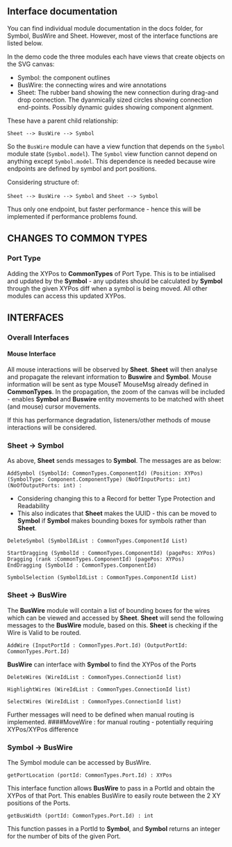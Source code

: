 <!---
# SVG Draw Application Project Skeleton Code For HLP Project 2021

See [The SVG Demo README](https://github.com/tomcl/hlp21-svg-elmish-demo/blob/master/README.md) for 
code structure and how to build the dev environment: this is the same as the WS 3 SVG demo.

You should already have looked at the SVG Demo code and have some understanding of how an Elmish application works, using
a `model`, `view`, and `update` function with messages used to update the model. The project skeleton code 
illustrates a more complex example of Elmish code, 
with three separate modules: `Symbol`, `BusWire`, `Sheet` each operating as individual Elmish components.

Fork, clone, and build this repo. Look at the code in an IDE with intellisense.

In order to see the functionality currently used by [Issie](https://github.com/tomcl/ISSIE) you can 
download the Issie binaries and try it out. There is a video which introduces the project objectives and explains
what is good and bad about the current (Draw2D) Issie Draw block functionality. You can also fork and clone the Issie repo, 
and build its code. The build is very similar to the project skeleton
but a lot more complex (10K lines of F#).

The project work specification contains details of expected work during individual work phase in each of the three modules.

## Introduction

The skeleton code draws circles and (random) lines on an svg canvas. It is interactive; circles can be moved as in the WS 3 demo.
In addition lines are drawn between circles that move with the circles; this is similar to the functionality needed for symbols and
wires. The given implementation will need to be modified even for this basic functionality because:
* The skeleton drag mechanism does not use programmatic bounding boxes, but instead HTML to determine which circle is clicked.
* The skeleton `Symbol` code does not used correctly compensated coordinates. Try it setting zoom=3. How does dragging of circles
go wrong?
* The skeleton code does not understand ports - connection points on the edge of symbols.
* The skeleton wires are not right-angled multi-segment.

The skeleton introduces a modular structure which can be used to combine individual coding from 3 people into a single 
fully working schematic draw program, and some initial messages most of which will be useful in project code. You are free to
change message types as you like within  a group. Messages or functions `Symbol:symbolPos` owned by any component
used to communicate with other components should not be changed in a way that alters their specification without 
consultation with those affected.
-->

## Interface documentation 

You can find individual module documentation in the docs folder, for Symbol, BusWire and Sheet. However, most of the interface functions are listed below. 

In the demo code the three modules each have views that create objects on the SVG canvas:
* Symbol: the component outlines
* BusWire: the connecting wires and wire annotations
* Sheet: The rubber band showing the new connection during drag-and drop connection. The dyanmically sized circles showing 
connection end-points. Possibly dynamic guides showing component algnment.

These have a parent child relationship:

`Sheet --> BusWire --> Symbol`

So the `BusWire` module can have a view function that depends on the `Symbol` module state (`Symbol.model`). The `Symbol` view 
function cannot depend on anything except `Symbol.model`. This dependence is needed because wire endpoints are defined 
by symbol and port positions.

Considering structure of:

`Sheet --> BusWire --> Symbol` and `Sheet --> Symbol`

Thus only one endpoint, but faster performance - hence this will be implemented if performance problems found.

<!---
Good overview of how Elmish large-scale structure is supported by various built-in Elmish functions. This is written in the context
of a web application with (effectively) multiple pages written as a SPA (single-page application). The sections on Commands are helpful, some other parts less so.
* [Working with Elmish](https://medium.com/@MangelMaxime/my-tips-for-working-with-elmish-ab8d193d52fd). 

## Information on SVG React Helpers for Elmish

See SVG syntax below, and the skeleton, and [w3schools](https://www.w3schools.com/graphics/svg_intro.asp) for how to use SVG elements. 
For project work the SVG elements certainly needed are:
* `line` (as in skeleton `Buswire`)
   * Possibly better alternatives `polyline` and `polygon` which take a sequence of points. See skeleton for example of polygon.
* For more complex objects `path` which can do anything.
* `text` for text - see [w3schools](https://www.w3schools.com/graphics/svg_text.asp) etc
* `g` which groups elemnets (like `div` for normal HTML), see skeleton.
* `svg` which creates an SVG canvas of specified size, see skeleton.

Note also that the order in which elements are put onto a canvas matters. the *last* element will be on top. In the skeleton
* the blue overlay translucent triangle is on top, because it is last in its `g` list of elements.
* That means that it alters the color of the elements underneath (opacity 0.1). Also mouse clicks are collected by that element
and not passed through to the underlying svg circles. Therefore the skeleton dragging does not work. 
The solution is to use bounding boxes and determine which object is clicke dprogrammatically.

-->

## CHANGES TO COMMON TYPES

### Port Type

Adding the XYPos to **CommonTypes** of Port Type. This is to be intialised and updated by the **Symbol** - any updates should be calculated by **Symbol** through the given XYPos diff when a symbol is being moved. All other modules can access this updated XYPos.

## INTERFACES

### Overall Interfaces

#### Mouse Interface

All mouse interactions will be observed by **Sheet**. **Sheet** will then analyse and propagate the relevant information to **Buswire** and **Symbol**. Mouse information will be sent as type MouseT MouseMsg already defined in **CommonTypes**. In the propagation, the zoom of the canvas will be included - enables **Symbol** and **Buswire** entity movements to be matched with sheet (and mouse) cursor
movements.

If this has performance degradation, listeners/other methods of mouse interactions will be considered.

### Sheet -> Symbol
As above, **Sheet** sends messages to **Symbol**. The messages are as below:
```
AddSymbol (SymbolId: CommonTypes.ComponentId) (Position: XYPos) (SymbolType: Component.ComponentType) (NoOfInputPorts: int) (NoOfOutputPorts: int) :
```
* Considering changing this to a Record for better Type Protection and Readability
* This also indicates that **Sheet** makes the UUID - this can be moved to **Symbol** if **Symbol** makes bounding boxes for symbols rather than **Sheet**.

```
DeleteSymbol (SymbolIdList : CommonTypes.ComponentId List)
```
```
StartDragging (SymbolId : CommonTypes.ComponentId) (pagePos: XYPos)
Dragging (rank :CommonTypes.ComponentId) (pagePos: XYPos)
EndDragging (SymbolId : CommonTypes.ComponentId)
```
```
SymbolSelection (SymbolIdList : CommonTypes.ComponentId List)
```

### Sheet -> BusWire 

The **BusWire** module will contain a list of bounding boxes for the wires which can be viewed and accessed by **Sheet**. **Sheet** will send the following messages to the **BusWire** module, based on this. **Sheet** is checking if the Wire is Valid to be routed.
```
AddWire (InputPortId : CommonTypes.Port.Id) (OutputPortId: CommonTypes.Port.Id)
```
**BusWire** can interface with **Symbol** to find the XYPos of the Ports
```
DeleteWires (WireIdList : CommonTypes.ConnectionId list)
```
```
HighlightWires (WireIdList : CommonTypes.ConnectionId list)
```
```
SelectWires (WireIdList : CommonTypes.ConnectionId list)
```
Further messages will need to be defined when manual routing is implemented. 
####MoveWire : for manual routing - potentially requiring XYPos/XYPos difference


### Symbol -> BusWire
The Symbol module can be accessed by BusWire. 
```
getPortLocation (portId: CommonTypes.Port.Id) : XYPos 
```
This interface function allows **BusWire** to pass in a PortId and obtain the XYPos of that Port. This enables BusWire to easily route between the 2 XY positions of the Ports. 
```
getBusWidth (portId: CommonTypes.Port.Id) : int
```
This function passes in a PortId to **Symbol**, and **Symbol** returns an integer for the number of bits of the given Port. 

<!---
### Keyboard Interface 

The SVG window is not focussed to receive key presses - electron does not therefore support them directly, and the `OnKeyPress`, 
`OnKeyDown` DOM attributes will now work. Instead you can use a subscription and define electron global shortcuts for 
the keys you need in (perhaps invisible) electron menus as in the skeleton code.

### Zoom

The skeleton code uses a fixed size SVG canvas of 1000X1000 pixels. This is then transformed by zoom. Possibly 1000X1000
is too small (though good for a demo) 2000X2000 would be more typical for zoom=1 to fill the screen, but it is not very critical.
Because zoom is variable all
that matters is the relative size of components (symbols) and the canvas, which determines how large is the canvas 
relative to the objects on it. Symbols will probably also have fixed size text and this must be readable after zoom.

It is important that zoom is separated from all other use of coordinates, so that the current zoom 
can be ignored when writing all other SVG code.

The skeleton code has working zoom, but does not quite do this perfectly. It would need to 

### SVG Geometry

### Bounding boxes

A common technique used in 2d drawing is that of bounding boxes. Objects are approximated by rectangles, specified by two pairs
of corner coordinates: *bounding boxes*. It is easy to write code that determines:
* Is a point within a bounding box?
* Do two bounding boxes intersect?
Code to do these things is inherently fast can get slower if there are a very large number of objects.
In that case there are various speedups by sorting the
box coordinates along one dimension and doing a binary search. The Draw2d (as currently used by Issie) authors claim that Draw2d is slow 
because of the very inefficient checks of bounding boxes used in its implementation. Even fast techniques can be a problem if
used badly!

One typical example is in deciding which object (or objects) are clicked by mouse clicks and rectangular drags:
* The skeleton code follows WS2 svg demo and uses custom mouse event handlers embedded in the svg.
* This is not flexible enough for project work.
* You should use the `mouseMsg` message to detect mouse `up`, `down` and movement. 
* You can determine which object is clicked programmatically by using bounding boxes and checking whether the click coordinates
lie inside the bounding box. This allows:
   * two objects close together to be disambiguated as required
   * wires that are thin to have larger bounding boxes
   * symbols that are complex to have suitably sized bounding boxes which are processed by other code as well as for mouse clicks.


## Elmish Helper SVG Syntax


React virtual DOM elements are created in Elmish using F# helper functions of form:

```
elementName (props:IProp list) (children: ReactElement list)
```

They divide into SVG elements (that can be used as children of an `svg` element that creates an SVG canvas) and DOM elments 
that correspond to HTML DOM elements. There are also some `void` elements:

```
voidElementName (props: IProp list)
```

That deals with elements that are not allowed to have children.

See [Fable standard react documentation](https://github.com/fable-compiler/fable-react/blob/master/src/Fable.React.Standard.fs) 
for the list of SVG, DOM and Void React element helper functions. The large number of valid `props` can be found listed
[here](https://github.com/fable-compiler/fable-react/blob/master/src/Fable.React.Props.fs). Props can also be discovered 
from the IDE by autocompletion for example `SVGattr.`

## Electron Documentation

The Electron framework API - and associated Node libraries - is extensive and complex. 
Luckily 99% of what you need for the project work is demonstrated in this project skeleton. In order to change or
enhance these features you will sometimes need the [electron API documentation](https://www.electronjs.org/docs). Note
that 95% of the electron features are accessible via F# interfaces which define types functions and discriminated
unions.

One way to find useful code examples is the [Issie application](https://github.com/tomcl/ISSIE). The files under `src/renderer/UI`
all contain code using the electron framework. Fork and clone (or clone) the Issie repo to get a copy of the files. 
Build them once to get fully working intellisense and view the code (with type information and documentation) in an IDE.


## CURRENT INTERFACES

### Overall Interfaces

#### Mouse Interface

Each module current interfaces with the mouse separately.

### Sheet -> Symbol

#### Deleting Things

Message sent to **Symbol** (called: DeleteSymbol), indicating the component to be deleted (only contains UUID)

### Sheet -> BusWire

AddWire message : Tuple of 2 Port Ids - **BusWire** can then interface with **Symbol** to find the XYPos of the Ports

DeleteWire : List of WireIds

HighlightWire : List of WireIds

SelectWire : an XYPos or WireID given 

-  - 
- SelectWire - XYPos of mouse
- MoveWire? - for manual routing, not needed yet 

- Sheet is checking if the Wire is Valid to be routed. 

#### Deleting Things

Message sent to BusWire, indicating the wires to be deleted.

### Buswire -> Symbol
